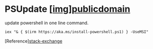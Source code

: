 # PSUpdate [[img]][publicdomain]
update powershell in one line command.

`iex "& { $(irm https://aka.ms/install-powershell.ps1) } -UseMSI"`

[Reference][stack-exchange][ref]

[img]:https://licensebuttons.net/p/zero/1.0/88x31.png
[publicdomain]:https://creativecommons.org/publicdomain/zero/1.0/
[ref]:https://superuser.com/questions/1287032/update-powershell-through-command-line#:~:text=36-,Run,-this%20command%20%3A%20iex
